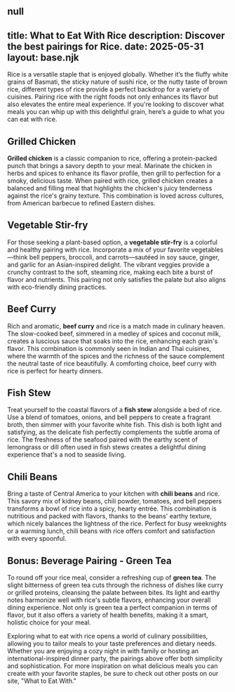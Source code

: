 null
---
title: What to Eat With Rice
description: Discover the best pairings for Rice.
date: 2025-05-31
layout: base.njk
---

Rice is a versatile staple that is enjoyed globally. Whether it’s the fluffy white grains of Basmati, the sticky nature of sushi rice, or the nutty taste of brown rice, different types of rice provide a perfect backdrop for a variety of cuisines. Pairing rice with the right foods not only enhances its flavor but also elevates the entire meal experience. If you're looking to discover what meals you can whip up with this delightful grain, here’s a guide to what you can eat with rice.

## **Grilled Chicken**

**Grilled chicken** is a classic companion to rice, offering a protein-packed punch that brings a savory depth to your meal. Marinate the chicken in herbs and spices to enhance its flavor profile, then grill to perfection for a smoky, delicious taste. When paired with rice, grilled chicken creates a balanced and filling meal that highlights the chicken's juicy tenderness against the rice's grainy texture. This combination is loved across cultures, from American barbecue to refined Eastern dishes.

## **Vegetable Stir-fry**

For those seeking a plant-based option, a **vegetable stir-fry** is a colorful and healthy pairing with rice. Incorporate a mix of your favorite vegetables—think bell peppers, broccoli, and carrots—sautéed in soy sauce, ginger, and garlic for an Asian-inspired delight. The vibrant veggies provide a crunchy contrast to the soft, steaming rice, making each bite a burst of flavor and nutrients. This pairing not only satisfies the palate but also aligns with eco-friendly dining practices.

## **Beef Curry**

Rich and aromatic, **beef curry** and rice is a match made in culinary heaven. The slow-cooked beef, simmered in a medley of spices and coconut milk, creates a luscious sauce that soaks into the rice, enhancing each grain's flavor. This combination is commonly seen in Indian and Thai cuisines, where the warmth of the spices and the richness of the sauce complement the neutral taste of rice beautifully. A comforting choice, beef curry with rice is perfect for hearty dinners.

## **Fish Stew**

Treat yourself to the coastal flavors of a **fish stew** alongside a bed of rice. Use a blend of tomatoes, onions, and bell peppers to create a fragrant broth, then simmer with your favorite white fish. This dish is both light and satisfying, as the delicate fish perfectly complements the subtle aroma of rice. The freshness of the seafood paired with the earthy scent of lemongrass or dill often used in fish stews creates a delightful dining experience that's a nod to seaside living.

## **Chili Beans**

Bring a taste of Central America to your kitchen with **chili beans** and rice. This savory mix of kidney beans, chili powder, tomatoes, and bell peppers transforms a bowl of rice into a spicy, hearty entrée. This combination is nutritious and packed with flavors, thanks to the beans' earthy texture, which nicely balances the lightness of the rice. Perfect for busy weeknights or a warming lunch, chili beans with rice offers comfort and satisfaction with every spoonful.

## Bonus: Beverage Pairing - Green Tea

To round off your rice meal, consider a refreshing cup of **green tea**. The slight bitterness of green tea cuts through the richness of dishes like curry or grilled proteins, cleansing the palate between bites. Its light and earthy notes harmonize well with rice's subtle flavors, enhancing your overall dining experience. Not only is green tea a perfect companion in terms of flavor, but it also offers a variety of health benefits, making it a smart, holistic choice for your meal.

Exploring what to eat with rice opens a world of culinary possibilities, allowing you to tailor meals to your taste preferences and dietary needs. Whether you are enjoying a cozy night in with family or hosting an international-inspired dinner party, the pairings above offer both simplicity and sophistication. For more inspiration on what delicious meals you can create with your favorite staples, be sure to check out other posts on our site, "What to Eat With."
```